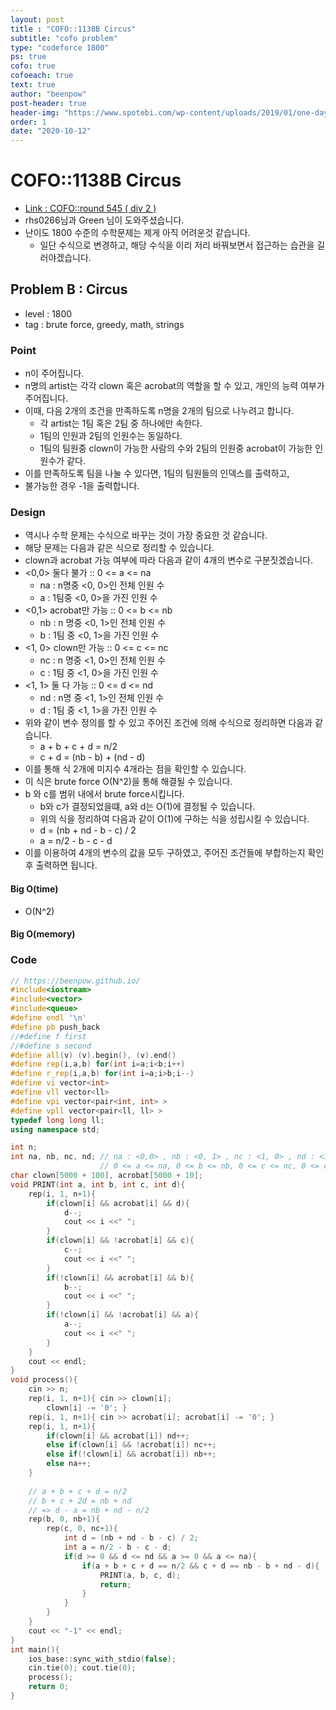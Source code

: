 ```yaml
---
layout: post
title : "COFO::1138B Circus"
subtitle: "cofo problem"
type: "codeforce 1800"
ps: true
cofo: true
cofoeach: true
text: true
author: "beenpow"
post-header: true
header-img: "https://www.spotebi.com/wp-content/uploads/2019/01/one-day-day-one-workout-motivation-spotebi.jpg"
order: 1
date: "2020-10-12"
---
```

# COFO::1138B Circus
- [Link : COFO::round 545 ( div 2 )](https://codeforces.com/problemset/problem/1138/B)
- rhs0266님과 Green 님이 도와주셨습니다.
- 난이도 1800 수준의 수학문제는 제게 아직 어려운것 같습니다.
  - 일단 수식으로 변경하고, 해당 수식을 이리 저리 바꿔보면서 접근하는 습관을 길러야겠습니다.

## Problem B : Circus

- level : 1800
- tag : brute force, greedy, math, strings

### Point
- n이 주어집니다.
- n명의 artist는 각각 clown 혹은 acrobat의 역할을 할 수 있고, 개인의 능력 여부가 주어집니다.
- 이때, 다음 2개의 조건을 만족하도록 n명을 2개의 팀으로 나누려고 합니다.
  - 각 artist는 1팀 혹은 2팀 중 하나에만 속한다.
  - 1팀의 인원과 2팀의 인원수는 동일하다.
  - 1팀의 팀원중 clown이 가능한 사람의 수와 2팀의 인원중 acrobat이 가능한 인원수가 같다.
- 이를 만족하도록 팀을 나눌 수 있다면, 1팀의 팀원들의 인덱스를 출력하고, 
- 불가능한 경우 -1을 출력합니다.

### Design
- 역시나 수학 문제는 수식으로 바꾸는 것이 가장 중요한 것 같습니다.
- 해당 문제는 다음과 같은 식으로 정리할 수 있습니다.
- clown과 acrobat 가능 여부에 따라 다음과 같이 4개의 변수로 구분짓겠습니다.
- <0,0> 둘다 불가 :: 0 <= a <= na
    - na : n명중 <0, 0>인 전체 인원 수
    - a : 1팀중 <0, 0>을 가진 인원 수
- <0,1> acrobat만 가능 :: 0 <= b <= nb
    - nb : n 명중 <0, 1>인 전체 인원 수 
    - b : 1팀 중 <0, 1>을 가진 인원 수
- <1, 0> clown만 가능 :: 0 <= c <= nc
    - nc : n 명중 <1, 0>인 전체 인원 수
    - c : 1팀 중 <1, 0>을 가진 인원 수
- <1, 1> 둘 다 가능 :: 0 <= d <= nd
    - nd : n명 중 <1, 1>인 전체 인원 수
    - d : 1팀 중 <1, 1>을 가진 인원 수
- 위와 같이 변수 정의를 할 수 있고 주어진 조건에 의해 수식으로 정리하면 다음과 같습니다.
  - a + b + c + d = n/2
  - c + d = (nb - b) + (nd - d)
- 이를 통해 식 2개에 미지수 4개라는 점을 확인할 수 있습니다.
- 이 식은 brute force O(N^2)을 통해 해결될 수 있습니다.
- b 와 c를 범위 내에서 brute force시킵니다.
  - b와 c가 결정되었을떄, a와 d는 O(1)에 결정될 수 있습니다.
  - 위의 식을 정리하여 다음과 같이 O(1)에 구하는 식을 성립시킬 수 있습니다.
  - d = (nb + nd - b - c) / 2
  - a = n/2 - b - c - d
- 이를 이용하여 4개의 변수의 값을 모두 구하였고, 주어진 조건들에 부합하는지 확인 후 출력하면 됩니다.

#### Big O(time)
- O(N^2)

#### Big O(memory)

### Code

```cpp
// https://beenpow.github.io/
#include<iostream>
#include<vector>
#include<queue>
#define endl '\n'
#define pb push_back
//#define f first
//#define s second
#define all(v) (v).begin(), (v).end()
#define rep(i,a,b) for(int i=a;i<b;i++)
#define r_rep(i,a,b) for(int i=a;i>b;i--)
#define vi vector<int>
#define vll vector<ll>
#define vpi vector<pair<int, int> >
#define vpll vector<pair<ll, ll> >
typedef long long ll;
using namespace std;

int n;
int na, nb, nc, nd; // na : <0,0> , nb : <0, 1> , nc : <1, 0> , nd : <1, 1>
                    // 0 <= a <= na, 0 <= b <= nb, 0 <= c <= nc, 0 <= d <= nd
char clown[5000 + 100], acrobat[5000 + 10];
void PRINT(int a, int b, int c, int d){
    rep(i, 1, n+1){
        if(clown[i] && acrobat[i] && d){
            d--;
            cout << i <<" ";
        }
        if(clown[i] && !acrobat[i] && c){
            c--;
            cout << i <<" ";
        }
        if(!clown[i] && acrobat[i] && b){
            b--;
            cout << i <<" ";
        }
        if(!clown[i] && !acrobat[i] && a){
            a--;
            cout << i <<" ";
        }
    }
    cout << endl;
}
void process(){
    cin >> n;
    rep(i, 1, n+1){ cin >> clown[i];
        clown[i] -= '0'; }
    rep(i, 1, n+1){ cin >> acrobat[i]; acrobat[i] -= '0'; }
    rep(i, 1, n+1){
        if(clown[i] && acrobat[i]) nd++;
        else if(clown[i] && !acrobat[i]) nc++;
        else if(!clown[i] && acrobat[i]) nb++;
        else na++;
    }
    
    // a + b + c + d = n/2
    // b + c + 2d = nb + nd
    // => d - a = nb + nd - n/2
    rep(b, 0, nb+1){
        rep(c, 0, nc+1){
            int d = (nb + nd - b - c) / 2;
            int a = n/2 - b - c - d;
            if(d >= 0 && d <= nd && a >= 0 && a <= na){
                if(a + b + c + d == n/2 && c + d == nb - b + nd - d){
                    PRINT(a, b, c, d);
                    return;
                }
            }
        }
    }
    cout << "-1" << endl;
}
int main(){
    ios_base::sync_with_stdio(false);
    cin.tie(0); cout.tie(0);
    process();
    return 0;
}
```
